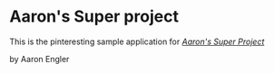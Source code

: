 # Aaron's Super project

This is the pinteresting sample application for
[*Aaron's Super Project*](http://aaronengler.com)

by Aaron Engler